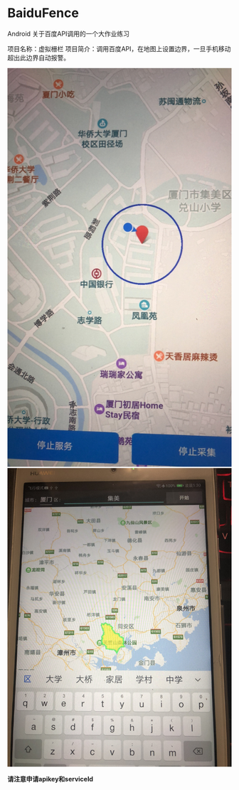 # BaiduFence
Android 关于百度API调用的一个大作业练习

项目名称：虚拟栅栏
项目简介：调用百度API，在地图上设置边界，一旦手机移动超出此边界自动报警。

![github](/a.png)
![github](/b.png)


**请注意申请apikey和serviceId**
